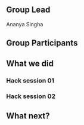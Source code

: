 ## Group Lead
Ananya Singha
## Group Participants

## What we did

### Hack session 01
### Hack session 02
## What next?